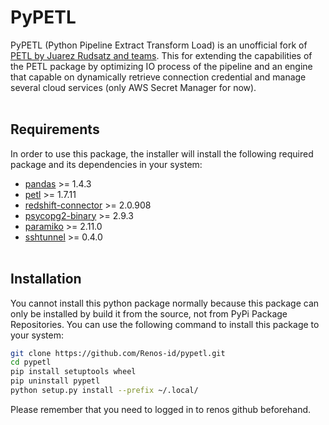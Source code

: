 # PyPETL

PyPETL (Python Pipeline Extract Transform Load) is an unofficial fork of [PETL by Juarez Rudsatz and teams](https://github.com/petl-developers/petl). This for extending the capabilities of the PETL package by optimizing IO process of the pipeline and an engine that capable on dynamically retrieve connection credential and manage several cloud services (only AWS Secret Manager for now).
<br/><br/>
## Requirements
In order to use this package, the installer will install the following required package and its dependencies in your system:
- [pandas](https://pypi.org/project/pandas/) >= 1.4.3
- [petl](https://pypi.org/project/petl/) >= 1.7.11
- [redshift-connector](https://pypi.org/project/redshift-connector/) >= 2.0.908
- [psycopg2-binary](https://pypi.org/project/psycopg2-binary/) >= 2.9.3
- [paramiko](https://pypi.org/project/paramiko/) >= 2.11.0
- [sshtunnel](https://pypi.org/project/sshtunnel/) >= 0.4.0
<br/><br/>
## Installation
You cannot install this python package normally because this package can only be installed by build it from the source, not from PyPi Package Repositories. You can use the following command to install this package to your system:
```bash
git clone https://github.com/Renos-id/pypetl.git
cd pypetl
pip install setuptools wheel
pip uninstall pypetl
python setup.py install --prefix ~/.local/
```
Please remember that you need to logged in to renos github beforehand.